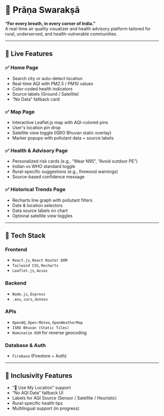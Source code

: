 # 🌿 Prāṇa Swarakṣā

**“For every breath, in every corner of India.”**  
A real-time air quality visualizer and health advisory platform tailored for rural, underserved, and health-vulnerable communities.

---

## 📱 Live Features

### ✅ Home Page
- Search city or auto-detect location
- Real-time AQI with PM2.5 / PM10 values
- Color-coded health indicators
- Source labels (Ground / Satellite)
- “No Data” fallback card

### ✅ Map Page
- Interactive Leaflet.js map with AQI-colored pins
- User's location pin drop
- Satellite view toggle (ISRO Bhuvan static overlay)
- Marker popups with pollutant data + source labels

### ✅ Health & Advisory Page
- Personalized risk cards (e.g., “Wear N95”, “Avoid outdoor PE”)
- Indian vs WHO standard toggle
- Rural-specific suggestions (e.g., firewood warnings)
- Source-based confidence message

### ✅ Historical Trends Page
- Recharts line graph with pollutant filters
- Date & location selectors
- Data source labels on chart
- Optional satellite view toggles

---

## 🧱 Tech Stack

### Frontend
- `React.js`, `React Router DOM`
- `Tailwind CSS`, `Recharts`
- `Leaflet.js`, `Axios`

### Backend
- `Node.js`, `Express`
- `.env`, `cors`, `dotenv`

### APIs
- `OpenAQ`, `Open-Meteo`, `OpenWeatherMap`
- `ISRO Bhuvan (Static Tiles)`
- `Nominatim OSM` for reverse geocoding

### Database & Auth
- `Firebase` (Firestore + Auth)

---

## 🧠 Inclusivity Features
- “📍 Use My Location” support
- “No AQI Data” fallback UI
- Labels for AQI Source (Sensor / Satellite / Heuristic)
- Rural-specific health tips
- Multilingual support (in progress)

